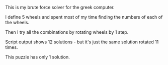 This is my brute force solver for the greek computer.

I define 5 wheels and spent most of my time finding the numbers of each of the wheels.

Then I try all the combinations by rotating wheels by 1 step.

Script output shows 12 solutions - but it's just the same solution rotated 11 times.

This puzzle has only 1 solution.
